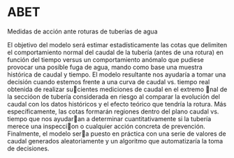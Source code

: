 # ABET
Medidas de acción ante roturas de tuberías de agua

El objetivo del modelo será estimar estadísticamente las cotas que delimiten el comportamiento normal del caudal de la tubería (antes de una rotura) en función del tiempo versus un comportamiento anómalo que pudiese provocar una posible fuga de agua, mando como base una muestra histórica de caudal y tiempo. El modelo resultante nos ayudaría a tomar una decisión cuando estemos frente a una curva de caudal vs. tiempo real obtenida de realizar sucientes mediciones de caudal en el extremo nal de la seccióon de tubería considerada en riesgo al comparar la evolución del caudal con los datos históricos y el efecto teórico que tendría la rotura. Más específicamente, las cotas formarán regiones dentro del plano caudal vs. tiempo que nos ayudaran a determinar cuantitativamente si la tubería merece una inspeccion o cualquier acción concreta de prevención. Finalmente, el modelo sera puesto en práctica con una serie de valores de caudal generados aleatoriamente y un algoritmo que automatizaría la toma de decisiones.
